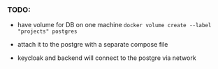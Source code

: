 ### TODO:
- have volume for DB on one machine
```docker volume create --label "projects" postgres```

- attach it to the postgre with a separate compose file

- keycloak and backend will connect to the postgre via network
